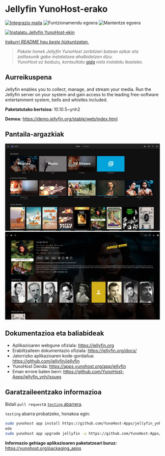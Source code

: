 <!--
Ohart ongi: README hau automatikoki sortu da <https://github.com/YunoHost/apps/tree/master/tools/readme_generator>ri esker
EZ editatu eskuz.
-->

# Jellyfin YunoHost-erako

[![Integrazio maila](https://apps.yunohost.org/badge/integration/jellyfin)](https://ci-apps.yunohost.org/ci/apps/jellyfin/)
![Funtzionamendu egoera](https://apps.yunohost.org/badge/state/jellyfin)
![Mantentze egoera](https://apps.yunohost.org/badge/maintained/jellyfin)

[![Instalatu Jellyfin YunoHost-ekin](https://install-app.yunohost.org/install-with-yunohost.svg)](https://install-app.yunohost.org/?app=jellyfin)

*[Irakurri README hau beste hizkuntzatan.](./ALL_README.md)*

> *Pakete honek Jellyfin YunoHost zerbitzari batean azkar eta zailtasunik gabe instalatzea ahalbidetzen dizu.*  
> *YunoHost ez baduzu, kontsultatu [gida](https://yunohost.org/install) nola instalatu ikasteko.*

## Aurreikuspena

Jellyfin enables you to collect, manage, and stream your media. Run the Jellyfin server on your system and gain access to the leading free-software entertainment system, bells and whistles included.


**Paketatutako bertsioa:** 10.10.5~ynh2

**Demoa:** <https://demo.jellyfin.org/stable/web/index.html>

## Pantaila-argazkiak

![Jellyfin(r)en pantaila-argazkia](./doc/screenshots/jellyfin-1.jpg)
![Jellyfin(r)en pantaila-argazkia](./doc/screenshots/jellyfin-2.jpg)

## Dokumentazioa eta baliabideak

- Aplikazioaren webgune ofiziala: <https://jellyfin.org>
- Erabiltzaileen dokumentazio ofiziala: <https://jellyfin.org/docs/>
- Jatorrizko aplikazioaren kode-gordailua: <https://github.com/jellyfin/jellyfin>
- YunoHost Denda: <https://apps.yunohost.org/app/jellyfin>
- Eman errore baten berri: <https://github.com/YunoHost-Apps/jellyfin_ynh/issues>

## Garatzaileentzako informazioa

Bidali `pull request`a [`testing` abarrera](https://github.com/YunoHost-Apps/jellyfin_ynh/tree/testing).

`testing` abarra probatzeko, honakoa egin:

```bash
sudo yunohost app install https://github.com/YunoHost-Apps/jellyfin_ynh/tree/testing --debug
edo
sudo yunohost app upgrade jellyfin -u https://github.com/YunoHost-Apps/jellyfin_ynh/tree/testing --debug
```

**Informazio gehiago aplikazioaren paketatzeari buruz:** <https://yunohost.org/packaging_apps>
